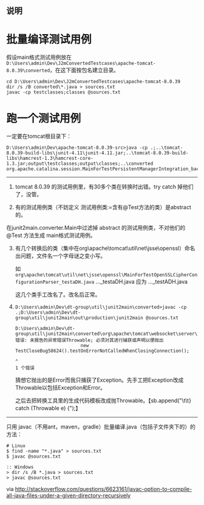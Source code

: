 说明
---

# 批量编译测试用例


假设main格式测试用例放在 `D:\Users\admin\Dev\J2mConvertedTestcases\apache-tomcat-8.0.39\converted`，在这下面按包名建立目录。

```
cd D:\Users\admin\Dev\J2mConvertedTestcases\apache-tomcat-8.0.39
dir /s /B converted\*.java > sources.txt
javac -cp testclasses;classes @sources.txt
```

# 跑一个测试用例

一定要在tomcat根目录下：

```
D:\Users\admin\Dev\apache-tomcat-8.0.39-src>java -cp .;..\tomcat-8.0.39-build-libs\junit-4.11\junit-4.11.jar;..\tomcat-8.0.39-build-libs\hamcrest-1.3\hamcrest-core-1.3.jar;output\testclasses;output\classes;..\converted org.apache.catalina.session.MainForTestPersistentManagerIntegration_backsUpOnce_56698
```



---

1. tomcat 8.0.39 的测试用例里，有30多个类在转换时出错。try catch 掉他们了，没管。

2. 有的测试用例类（不妨定义 测试用例类:=含有@Test方法的类）是abstract的。

在junit2main.converter.Main中过滤掉 abstract 的测试用例类，不对他们的 @Test 方法生成 main格式测试用例。

3. 有几个转换后的类（集中在org\apache\tomcat\util\net\jsse\openssl）命名出问题，文件名一个字母谜之变小写。

	如```org\apache\tomcat\util\net\jsse\openssl\MainForTestOpenSSLCipherConfigurationParser_testaDH.java```
..._testaDH.java 应为 ..._testADH.java

	这几个类手工改名了。改名后正常。

4. 
	```
	D:\Users\admin\Dev\dt-group\util\junit2main\converted>javac -cp .;D:\Users\admin\Dev\dt-group\util\junit2main\out\production\junit2main @sources.txt
	
	D:\Users\admin\Dev\dt-group\util\junit2main\converted\org\apache\tomcat\websocket\server\MainForTestCloseBug58624_testOnErrorNotCalledWhenClosingConnection.java:8: 错误: 未报告的异常错误Throwable; 必须对其进行捕获或声明以便抛出
	                        new TestCloseBug58624().testOnErrorNotCalledWhenClosingConnection();
	                                                                                         ^
	1 个错误
	```
	猜想它抛出的是Error而我只捕获了Exception。先手工把Exception改成Throwable以包括Exception和Error。
	
	之后去把转换工具里的生成代码模板改成抛Throwable。【sb.append("\t\t} catch (Throwable e) {");】

---

只用 javac（不用ant，maven，gradle）批量编译.java（包括子文件夹下的）的方法：

```
# Linux
$ find -name "*.java" > sources.txt
$ javac @sources.txt

:: Windows
> dir /s /B *.java > sources.txt
> javac @sources.txt
```

via http://stackoverflow.com/questions/6623161/javac-option-to-compile-all-java-files-under-a-given-directory-recursively

